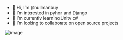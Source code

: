 - 👋 Hi, I’m @nullmanbuy
- 👀 I’m interested in pyhon and Django
- 🌱 I’m currently learning Unity c#
- 💞️ I’m looking to collaborate on open source projects

![image](https://user-images.githubusercontent.com/116571053/197538992-d32fc030-5c1c-444b-8a56-82278c299fa2.png)


<!---
nullmanbuy/nullmanbuy is a ✨ special ✨ repository because its `README.md` (this file) appears on your GitHub profile.
You can click the Preview link to take a look at your changes.
--->
